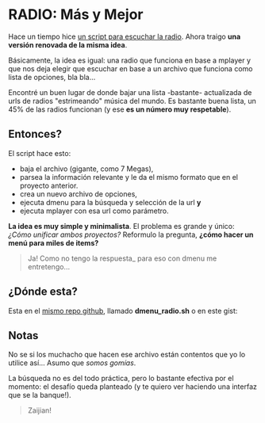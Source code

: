 # RADIO: Más y Mejor

Hace un tiempo hice [un script para escuchar la radio](https://3456.com.ar//La_Radio.html). Ahora traigo __una versión
 renovada de la misma idea__.

Básicamente, la idea es igual: una radio que funciona en base a mplayer y que nos
 deja elegir que escuchar en base a un archivo que funciona como lista de
 opciones, bla bla...

Encontré un buen lugar de donde bajar una lista -bastante- actualizada de urls
 de radios "estrimeando" música del mundo. Es bastante buena lista, un 45% de las
 radios funcionan (y ese __es un número muy respetable__).

## Entonces?

El script hace esto:

* baja el archivo (gigante, como 7 Megas),
* parsea la información relevante y le da el mismo formato que en el proyecto anterior.
* crea un nuevo archivo de opciones,
* ejecuta dmenu para la búsqueda y selección de la url __y__
* ejecuta mplayer con esa url como parámetro.

__La idea es muy simple y minimalista__. El problema es grande y único: _¿Cómo
 unificar ambos proyectos?_ Reformulo la pregunta, __¿cómo hacer un menú para
 miles de items?__

> Ja! Como no tengo la respuesta_ para eso con dmenu me entretengo...

## ¿Dónde esta?

Esta en el [mismo repo github](http://github.com/MarxBro/radio_bash), llamado **dmenu_radio.sh** o en este gist:

<script src="https://gist.github.com/MarxBro/9bf8bc4118d6bc4d8b583953873a46bd.js"></script>


## Notas

No se si los muchacho que hacen ese archivo están contentos que yo lo utilice así... Asumo que _somos gomías_.

La búsqueda no es del todo práctica, pero lo bastante efectiva por el momento: el desafío queda planteado (y te quiero ver haciendo una interfaz que se la banque!).

> Zaijian!

